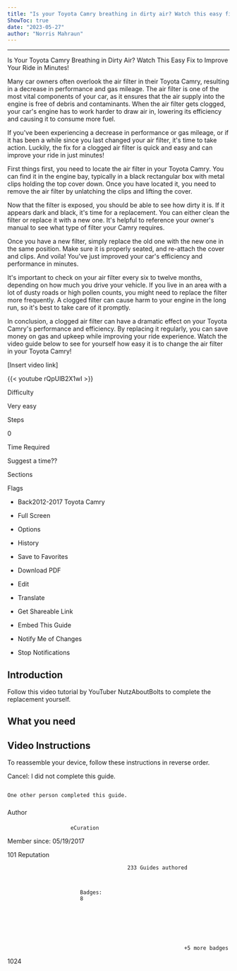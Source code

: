 ```yaml
---
title: "Is your Toyota Camry breathing in dirty air? Watch this easy fix to improve your ride in minutes!"
ShowToc: true 
date: "2023-05-27"
author: "Norris Mahraun"
---
```

*****
Is Your Toyota Camry Breathing in Dirty Air? Watch This Easy Fix to Improve Your Ride in Minutes!

Many car owners often overlook the air filter in their Toyota Camry, resulting in a decrease in performance and gas mileage. The air filter is one of the most vital components of your car, as it ensures that the air supply into the engine is free of debris and contaminants. When the air filter gets clogged, your car's engine has to work harder to draw air in, lowering its efficiency and causing it to consume more fuel. 

If you've been experiencing a decrease in performance or gas mileage, or if it has been a while since you last changed your air filter, it's time to take action. Luckily, the fix for a clogged air filter is quick and easy and can improve your ride in just minutes!

First things first, you need to locate the air filter in your Toyota Camry. You can find it in the engine bay, typically in a black rectangular box with metal clips holding the top cover down. Once you have located it, you need to remove the air filter by unlatching the clips and lifting the cover. 

Now that the filter is exposed, you should be able to see how dirty it is. If it appears dark and black, it's time for a replacement. You can either clean the filter or replace it with a new one. It's helpful to reference your owner's manual to see what type of filter your Camry requires.

Once you have a new filter, simply replace the old one with the new one in the same position. Make sure it is properly seated, and re-attach the cover and clips. And voila! You've just improved your car's efficiency and performance in minutes.

It's important to check on your air filter every six to twelve months, depending on how much you drive your vehicle. If you live in an area with a lot of dusty roads or high pollen counts, you might need to replace the filter more frequently. A clogged filter can cause harm to your engine in the long run, so it's best to take care of it promptly. 

In conclusion, a clogged air filter can have a dramatic effect on your Toyota Camry's performance and efficiency. By replacing it regularly, you can save money on gas and upkeep while improving your ride experience. Watch the video guide below to see for yourself how easy it is to change the air filter in your Toyota Camry! 

[Insert video link]

{{< youtube rQpUlB2X1wI >}} 







Difficulty
 



Very easy         
 








Steps
 
0
 



Time Required
 

Suggest a time??
            
 


Sections
 




Flags
 
- Back2012-2017 Toyota Camry
 - Full Screen
 - Options

 
- History
 - Save to Favorites
 - Download PDF
 - Edit
 - Translate
 - Get Shareable Link
 - Embed This Guide
 - Notify Me of Changes
 - Stop Notifications

 
## Introduction
 
Follow this video tutorial by YouTuber NutzAboutBolts to complete the replacement yourself.
 
## What you need
 
## Video Instructions
 
To reassemble your device, follow these instructions in reverse order.
 

Cancel: I did not complete this guide.

 

                                                                                          One other person completed this guide.                                             
 
### 
Author

 
#### 

                        eCuration                     

 
Member since: 05/19/2017
 
101 Reputation
 

                                          233 Guides authored                  
 


                           Badges:
                           8


 

 


                                                            +5 more badges                           

 
1024




